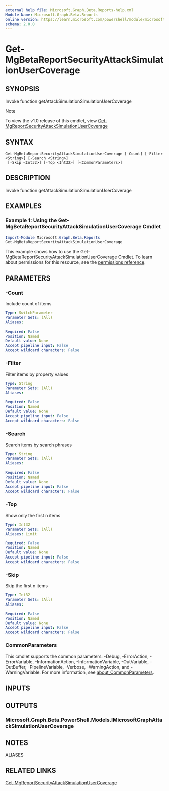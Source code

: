 ```yaml
---
external help file: Microsoft.Graph.Beta.Reports-help.xml
Module Name: Microsoft.Graph.Beta.Reports
online version: https://learn.microsoft.com/powershell/module/microsoft.graph.beta.reports/get-mgbetareportsecurityattacksimulationusercoverage
schema: 2.0.0
---
```


# Get-MgBetaReportSecurityAttackSimulationUserCoverage

## SYNOPSIS
Invoke function getAttackSimulationSimulationUserCoverage

> [!NOTE]
> To view the v1.0 release of this cmdlet, view [Get-MgReportSecurityAttackSimulationUserCoverage](/powershell/module/Microsoft.Graph.Reports/Get-MgReportSecurityAttackSimulationUserCoverage?view=graph-powershell-v1.0)

## SYNTAX

```
Get-MgBetaReportSecurityAttackSimulationUserCoverage [-Count] [-Filter <String>] [-Search <String>]
 [-Skip <Int32>] [-Top <Int32>] [<CommonParameters>]
```

## DESCRIPTION
Invoke function getAttackSimulationSimulationUserCoverage

## EXAMPLES

### Example 1: Using the Get-MgBetaReportSecurityAttackSimulationUserCoverage Cmdlet
```powershell
Import-Module Microsoft.Graph.Beta.Reports
Get-MgBetaReportSecurityAttackSimulationUserCoverage
```

This example shows how to use the Get-MgBetaReportSecurityAttackSimulationUserCoverage Cmdlet.
To learn about permissions for this resource, see the [permissions reference](/graph/permissions-reference).

## PARAMETERS

### -Count
Include count of items

```yaml
Type: SwitchParameter
Parameter Sets: (All)
Aliases:

Required: False
Position: Named
Default value: None
Accept pipeline input: False
Accept wildcard characters: False
```

### -Filter
Filter items by property values

```yaml
Type: String
Parameter Sets: (All)
Aliases:

Required: False
Position: Named
Default value: None
Accept pipeline input: False
Accept wildcard characters: False
```

### -Search
Search items by search phrases

```yaml
Type: String
Parameter Sets: (All)
Aliases:

Required: False
Position: Named
Default value: None
Accept pipeline input: False
Accept wildcard characters: False
```

### -Top
Show only the first n items

```yaml
Type: Int32
Parameter Sets: (All)
Aliases: Limit

Required: False
Position: Named
Default value: None
Accept pipeline input: False
Accept wildcard characters: False
```

### -Skip
Skip the first n items

```yaml
Type: Int32
Parameter Sets: (All)
Aliases:

Required: False
Position: Named
Default value: None
Accept pipeline input: False
Accept wildcard characters: False
```

### CommonParameters
This cmdlet supports the common parameters: -Debug, -ErrorAction, -ErrorVariable, -InformationAction, -InformationVariable, -OutVariable, -OutBuffer, -PipelineVariable, -Verbose, -WarningAction, and -WarningVariable. For more information, see [about_CommonParameters](http://go.microsoft.com/fwlink/?LinkID=113216).

## INPUTS

## OUTPUTS

### Microsoft.Graph.Beta.PowerShell.Models.IMicrosoftGraphAttackSimulationUserCoverage
## NOTES

ALIASES

## RELATED LINKS
[Get-MgReportSecurityAttackSimulationUserCoverage](/powershell/module/Microsoft.Graph.Reports/Get-MgReportSecurityAttackSimulationUserCoverage?view=graph-powershell-v1.0)
